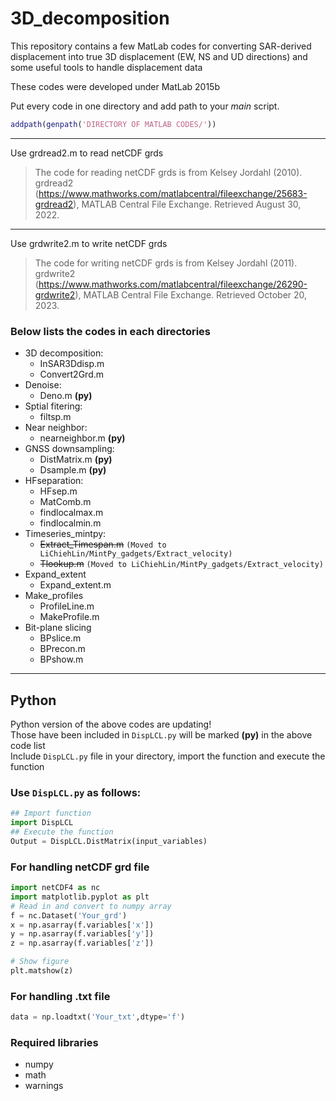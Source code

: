 # 3D_decomposition
This repository contains a few MatLab codes for converting SAR-derived displacement into true 3D displacement (EW, NS and UD directions) and some useful tools to handle displacement data  

These codes were developed under MatLab 2015b  
  
Put every code in one directory and add path to your *main* script.  
```MatLab
addpath(genpath('DIRECTORY OF MATLAB CODES/'))
```
 
---
Use grdread2.m to read netCDF grds
> The code for reading netCDF grds is from Kelsey Jordahl (2010). grdread2 (https://www.mathworks.com/matlabcentral/fileexchange/25683-grdread2), MATLAB Central File Exchange. Retrieved August 30, 2022.  

---
Use grdwrite2.m to write netCDF grds
> The code for writing netCDF grds is from Kelsey Jordahl (2011). grdwrite2 (https://www.mathworks.com/matlabcentral/fileexchange/26290-grdwrite2), MATLAB Central File Exchange. Retrieved October 20, 2023.

### Below lists the codes in each directories
- 3D decomposition: 
   * InSAR3Ddisp.m  
   * Convert2Grd.m
- Denoise:  
   * Deno.m **(py)**  
- Sptial fitering:  
   * filtsp.m  
- Near neighbor:
  * nearneighbor.m **(py)**  
- GNSS downsampling:
   * DistMatrix.m **(py)**
   * Dsample.m **(py)**
- HFseparation:
  * HFsep.m
  * MatComb.m
  * findlocalmax.m
  * findlocalmin.m
- Timeseries_mintpy:
  * ~~Extract_Timespan.m~~ `(Moved to LiChiehLin/MintPy_gadgets/Extract_velocity)`
  * ~~Tlookup.m~~ `(Moved to LiChiehLin/MintPy_gadgets/Extract_velocity)`
- Expand_extent
  * Expand_extent.m
- Make_profiles
  * ProfileLine.m
  * MakeProfile.m
- Bit-plane slicing
  * BPslice.m
  * BPrecon.m
  * BPshow.m

---
## Python
Python version of the above codes are updating!  
Those have been included in `DispLCL.py` will be marked **(py)** in the above code list  
Include `DispLCL.py` file in your directory, import the function and execute the function 

### Use `DispLCL.py` as follows:
```python
## Import function
import DispLCL
## Execute the function
Output = DispLCL.DistMatrix(input_variables)
```

### For handling netCDF grd file  
```python
import netCDF4 as nc
import matplotlib.pyplot as plt
# Read in and convert to numpy array
f = nc.Dataset('Your_grd')
x = np.asarray(f.variables['x'])
y = np.asarray(f.variables['y'])
z = np.asarray(f.variables['z'])

# Show figure
plt.matshow(z)
```
### For handling .txt file  
```python
data = np.loadtxt('Your_txt',dtype='f')
```

### Required libraries
- numpy
- math
- warnings

